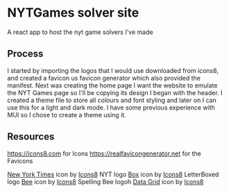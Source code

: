 # NYTGames solver site
A react app to host the nyt game solvers I've made 

## Process
I started by importing the logos that I would use downloaded from icons8, and created a favicon us favicon generator which also provided the manifest. Next was creating the home page I want the website to emulate the NYT Games page so I'll be copying its design I began with the header. I created a theme file to store all colours and font styling and later on I can use this for a light and dark mode. I have some previous experience with MUI so I chose to create a theme using it.

## Resources
https://icons8.com for Icons
https://realfavicongenerator.net for the Favicons

<a target="_blank" href="https://icons8.com/icon/wIanlRMWltQd/new-york-times">New York Times</a> icon by <a target="_blank" href="https://icons8.com">Icons8</a> NYT logo
<a target="_blank" href="https://icons8.com/icon/Yk8IaKHvWIND/box">Box</a> icon by <a target="_blank" href="https://icons8.com">Icons8</a> LetterBoxed logo
<a target="_blank" href="https://icons8.com/icon/Nwd9HmGAlc96/bee">Bee</a> icon by <a target="_blank" href="https://icons8.com">Icons8</a> Spelling Bee logoh
<a target="_blank" href="https://icons8.com/icon/60598/data-grid">Data Grid</a> icon by <a target="_blank" href="https://icons8.com">Icons8</a>

